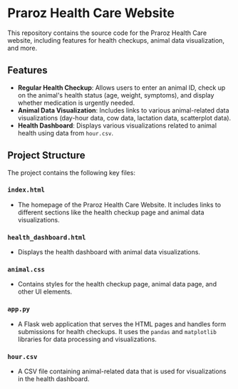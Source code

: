 # Praroz Health Care Website

This repository contains the source code for the Praroz Health Care website, including features for health checkups, animal data visualization, and more.

## Features

- **Regular Health Checkup**: Allows users to enter an animal ID, check up on the animal's health status (age, weight, symptoms), and display whether medication is urgently needed.
- **Animal Data Visualization**: Includes links to various animal-related data visualizations (day-hour data, cow data, lactation data, scatterplot data).
- **Health Dashboard**: Displays various visualizations related to animal health using data from `hour.csv`.

## Project Structure

The project contains the following key files:

### `index.html`
- The homepage of the Praroz Health Care Website. It includes links to different sections like the health checkup page and animal data visualizations.

### `health_dashboard.html`
- Displays the health dashboard with animal data visualizations.

### `animal.css`
- Contains styles for the health checkup page, animal data page, and other UI elements.

### `app.py`
- A Flask web application that serves the HTML pages and handles form submissions for health checkups. It uses the `pandas` and `matplotlib` libraries for data processing and visualizations.

### `hour.csv`
- A CSV file containing animal-related data that is used for visualizations in the health dashboard.



